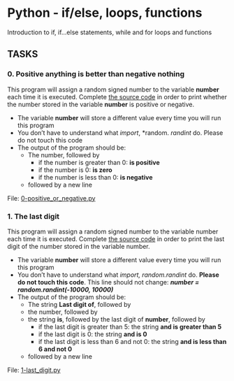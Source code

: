 # Python - if/else, loops, functions

Introduction to if, if...else statements, while and for loops and functions

## TASKS

### 0. Positive anything is better than negative nothing

This program will assign a random signed number to the variable **number** each time it is executed. Complete [the source code](https://github.com/hs-hq/0x01.py/blob/main/0-positive_or_negative_py) in order to print whether the number stored in the variable **number** is positive or negative.  

- The variable **number** will store a different value every time you will run this program
- You don’t have to understand what *import*, *random. *randint* do. Please do not touch this code
- The output of the program should be:
  - The number, followed by
    - if the number is greater than 0: **is positive**
    - if the number is 0: **is zero**
    - if the number is less than 0: **is negative**  
  - followed by a new line

File: [0-positive_or_negative.py](https://github.com/Entwoane/holbertonschool-higher_level_programming/blob/main/python-if_else_loops_functions/0-positive_or_negative.py)

### 1. The last digit
This program will assign a random signed number to the variable number each time it is executed. Complete [the source code](https://github.com/hs-hq/0x01.py/blob/main/1-last_digit_py) in order to print the last digit of the number stored in the variable number.

- The variable **number** will store a different value every time you will run this program
- You don’t have to understand what *import, random.randint* do. **Please do not touch this code**. This line should not change: ***number = random.randint(-10000, 10000)***
- The output of the program should be:
  - The string **Last digit of**, followed by
  - the number, followed by  
  - the string **is**, followed by the last digit of **number**, followed by  
    - if the last digit is greater than 5: the string **and is greater than 5**
    - if the last digit is 0: the string **and is 0**
    - if the last digit is less than 6 and not 0: the string **and is less than 6 and not 0**
  - followed by a new line

File: [1-last_digit.py](https://github.com/Entwoane/holbertonschool-higher_level_programming/blob/main/python-if_else_loops_functions/1-last_digit.py)

